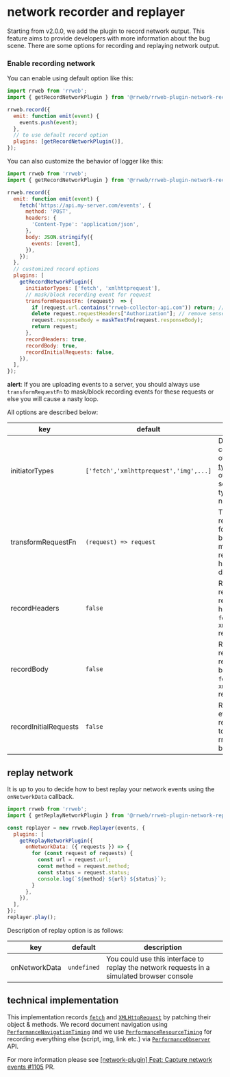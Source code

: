 # network recorder and replayer

Starting from v2.0.0, we add the plugin to record network output.
This feature aims to provide developers with more information about the bug scene. There are some options for recording and replaying network output.

### Enable recording network

You can enable using default option like this:

```js
import rrweb from 'rrweb';
import { getRecordNetworkPlugin } from '@rrweb/rrweb-plugin-network-record';

rrweb.record({
  emit: function emit(event) {
    events.push(event);
  },
  // to use default record option
  plugins: [getRecordNetworkPlugin()],
});
```

You can also customize the behavior of logger like this:

```js
import rrweb from 'rrweb';
import { getRecordNetworkPlugin } from '@rrweb/rrweb-plugin-network-record';

rrweb.record({
  emit: function emit(event) {
    fetch('https://api.my-server.com/events', {
      method: 'POST',
      headers: {
        'Content-Type': 'application/json',
      },
      body: JSON.stringify({
        events: [event],
      }),
    });
  },
  // customized record options
  plugins: [
    getRecordNetworkPlugin({
      initiatorTypes: ['fetch', 'xmlhttprequest'],
      // mask/block recording event for request
      transformRequestFn: (request)  => {
        if (request.url.contains("rrweb-collector-api.com")) return; // skip request
        delete request.requestHeaders["Authorization"]; // remove sensetive data
        request.responseBody = maskTextFn(request.responseBody);
        return request;
      },
      recordHeaders: true,
      recordBody: true,
      recordInitialRequests: false,
    }),
  ],
});
```

**alert**: If you are uploading events to a server, you should always use `transformRequestFn` to mask/block recording events for these requests or else you will cause a nasty loop.

All options are described below:

| key | default                                    | description                                                                                                                                                                                         |
| ---------------- |--------------------------------------------|-----------------------------------------------------------------------------------------------------------------------------------------------------------------------------------------------------|
| initiatorTypes | `['fetch','xmlhttprequest','img',...]`     | Default value contains names of all [initiator types](https://developer.mozilla.org/en-US/docs/Web/API/PerformanceResourceTiming/initiatorType). You can override it by setting the types you need. |
| transformRequestFn | `(request) => request` | Transform recording event for request to block (skip) or mask/transofrm request (e.g. to hide sensetive data)                                                                                       |
| recordHeaders | `false`                                    | Record the request & response headers for `fetch` and `xmlhttprequest` requests                                                                                                                     |
| recordBody | `false`                                    | Record the request & response bodies for `fetch` and `xmlhttprequest` requests                                                                                                                      |
| recordInitialRequests | `false`                                    | Record an event for all requests prior to rrweb.record() being called                                                                                                                               |

## replay network

It is up to you to decide how to best replay your network events using the `onNetworkData` callback.

```js
import rrweb from 'rrweb';
import { getReplayNetworkPlugin } from '@rrweb/rrweb-plugin-network-replay';

const replayer = new rrweb.Replayer(events, {
  plugins: [
    getReplayNetworkPlugin({
      onNetworkData: ({ requests }) => {
        for (const request of requests) {
          const url = request.url;
          const method = request.method;
          const status = request.status;
          console.log(`${method} ${url} ${status}`);
        }
      },
    }),
  ],
});
replayer.play();
```

Description of replay option is as follows:

| key           | default     | description                                                                                |
| ------------- | ----------- | ------------------------------------------------------------------------------------------ |
| onNetworkData | `undefined` | You could use this interface to replay the network requests in a simulated browser console |

## technical implementation

This implementation records [`fetch`](https://developer.mozilla.org/en-US/docs/Web/API/Fetch_API) and [`XMLHttpRequest`](https://developer.mozilla.org/en-US/docs/Web/API/XMLHttpRequest) by patching their object & methods. We record document navigation using [`PerformanceNavigationTiming`](https://developer.mozilla.org/en-US/docs/Web/API/PerformanceNavigationTiming) and we use [`PerformanceResourceTiming`](https://developer.mozilla.org/en-US/docs/Web/API/PerformanceResourceTiming) for recording everything else (script, img, link etc.) via [`PerformanceObserver`](https://developer.mozilla.org/en-US/docs/Web/API/PerformanceObserver) API.

For more information please see [[network-plugin] Feat: Capture network events #1105](https://github.com/rrweb-io/rrweb/pull/1105) PR.
